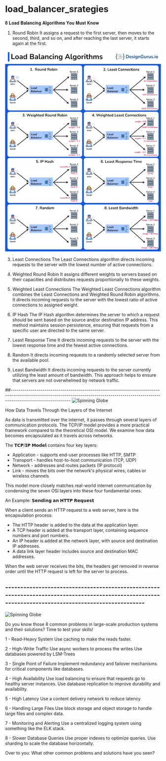 # load_balancer_srategies


𝟖 𝐋𝐨𝐚𝐝 𝐁𝐚𝐥𝐚𝐧𝐜𝐢𝐧𝐠 𝐀𝐥𝐠𝐨𝐫𝐢𝐭𝐡𝐦𝐬 𝐘𝐨𝐮 𝐌𝐮𝐬𝐭 𝐊𝐧𝐨𝐰

1. Round Robin
It assigns a request to the first server, then moves to the second, third, and so on, and after reaching the last server, it starts again at the first.

![Spinning Globe](https://github.com/ouminaElHassane/load_balancer_srategies/blob/master/1723367376171.gif)

3. Least Connections
The Least Connections algorithm directs incoming requests to the server with the lowest number of active connections. 

4. Weighted Round Robin
It assigns different weights to servers based on their capacities and distributes requests proportionally to these weights.

5. Weighted Least Connections
The Weighted Least Connections algorithm combines the Least Connections and Weighted Round Robin algorithms. It directs incoming requests to the server with the lowest ratio of active connections to assigned weight.

6. IP Hash
The IP Hash algorithm determines the server to which a request should be sent based on the source and/or destination IP address. This method maintains session persistence, ensuring that requests from a specific user are directed to the same server.

7. Least Response Time
It directs incoming requests to the server with the lowest response time and the fewest active connections.

8. Random
It directs incoming requests to a randomly selected server from the available pool.

9. Least Bandwidth
It directs incoming requests to the server currently utilizing the least amount of bandwidth. This approach helps to ensure that servers are not overwhelmed by network traffic.


##------------------------------------------------------------------------------------------------------------------------------------------------------------------------------------------
![Spinning Globe](https://github.com/user-attachments/assets/55f2d9f6-e353-4e70-9105-204747aea685)

How Data Travels Through the Layers of the Internet

As data is transmitted over the internet, it passes through several layers of communication protocols. The TCP/IP model provides a more practical framework compared to the theoretical OSI model. We examine how data becomes encapsulated as it travels across networks.

The 𝗧𝗖𝗣/𝗜𝗣 𝗠𝗼𝗱𝗲𝗹 contains four key layers:

- Application - supports end-user processes like HTTP, SMTP
- Transport - handles host-to-host communication (TCP, UDP)
- Network - addresses and routes packets (IP protocol)
- Link - moves the bits over the network's physical wires, cables or wireless channels

This model more closely matches real-world internet communication by condensing the seven OSI layers into these four fundamental ones.

An Example: 𝗦𝗲𝗻𝗱𝗶𝗻𝗴 𝗮𝗻 𝗛𝗧𝗧𝗣 𝗥𝗲𝗾𝘂𝗲𝘀𝘁

When a client sends an HTTP request to a web server, here is the encapsulation process:

- The HTTP header is added to the data at the application layer.
- A TCP header is added at the transport layer, containing sequence numbers and port numbers.
- An IP header is added at the network layer, with source and destination IP addresses.
- A data link layer header includes source and destination MAC addresses.

When the web server receives the bits, the headers get removed in reverse order until the HTTP request is left for the server to process.

## ----------------------------------------------------------------------------------------------------------------------------------------------------
![Spinning Globe](https://github.com/user-attachments/assets/26e25ae7-c8fc-4d03-9580-531d426ea579)


Do you know those 8 common problems in large-scale production systems and their solutions? Time to test your skills! 
 
1 - Read-Heavy System 
Use caching to make the reads faster. 
 
2 - High-Write Traffic 
Use async workers to process the writes 
Use databases powered by LSM-Trees 
 
3 - Single Point of Failure 
Implement redundancy and failover mechanisms for critical components like databases. 
 
4 - High Availability 
Use load balancing to ensure that requests go to healthy server instances. 
Use database replication to improve durability and availability. 
 
5 - High Latency 
Use a content delivery network to reduce latency 
 
6 - Handling Large Files 
Use block storage and object storage to handle large files and complex data. 
 
7 - Monitoring and Alerting 
Use a centralized logging system using something like the ELK stack. 
 
8 - Slower Database Queries 
Use proper indexes to optimize queries. 
Use sharding to scale the database horizontally. 
 
Over to you: What other common problems and solutions have you seen? 
